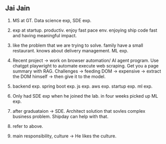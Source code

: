 ## Jai Jain

1. MS at GT.  Data science exp, SDE exp.

2. exp at startup. productiv. enjoy fast pace env. enjoying ship code fast and having meaningful impact. 

3. like the problem that we are trying to solve. family have a small restaurant. knows about delivery management. ML exp. 

4. Recent project -> work on browser automation/ AI agent program. Use chatgpt playwright to automate execute web scraping. Get you a page summary with RAG.  Challenges -> feeding DOM -> expensive -> extract the DOM himself -> then give it to the model. 

5. backend exp. spring boot exp. js exp. aws exp. startup exp. ml exp. 

6. Only had SDE exp when he joined the lab. in four weeks picked up ML exp.

7. after graduataion -> SDE. Architect solution that sovles complex business problem. Shipday can help with that. 

8. refer to above.

9. main responsibility, culture -> He likes the culture.


